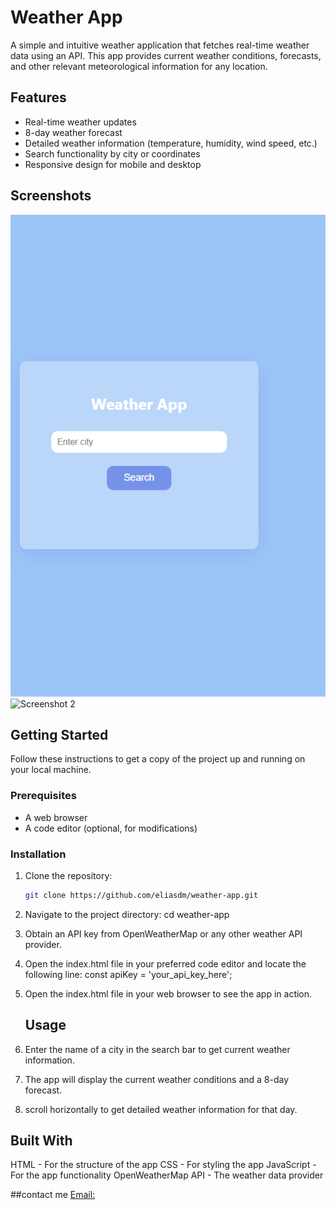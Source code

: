 # Weather App

A simple and intuitive weather application that fetches real-time weather data using an API. 
This app provides current weather conditions, forecasts, and other relevant meteorological information for any location.

## Features

- Real-time weather updates
- 8-day weather forecast
- Detailed weather information (temperature, humidity, wind speed, etc.)
- Search functionality by city or coordinates
- Responsive design for mobile and desktop

## Screenshots

![Screenshot 1](images/home-screenshot.png)
![Screenshot 2](images/home-screenshot-2)

## Getting Started

Follow these instructions to get a copy of the project up and running on your local machine.

### Prerequisites

- A web browser
- A code editor (optional, for modifications)

### Installation

1. Clone the repository:
   ```bash
   git clone https://github.com/eliasdm/weather-app.git
2. Navigate to the project directory:
                    cd weather-app
3.   Obtain an API key from OpenWeatherMap or any other weather API provider.
4.   Open the index.html file in your preferred code editor and locate the following line:
                    const apiKey = 'your_api_key_here';
5. Open the index.html file in your web browser to see the app in action.

   
   ## Usage
1. Enter the name of a city in the search bar to get current weather information.
2. The app will display the current weather conditions and a 8-day forecast.
3. scroll horizontally to get detailed weather information for that day.

  ## Built With
HTML - For the structure of the app
CSS - For styling the app
JavaScript - For the app functionality
OpenWeatherMap API - The weather data provider




##contact me
[Email:](elias.dm257@gmail.com)
   
